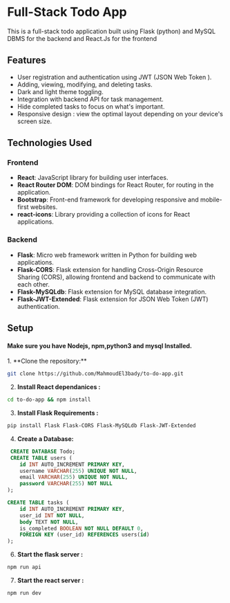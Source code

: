 
# Full-Stack Todo App

This is a full-stack todo application built using Flask (python) and MySQL DBMS for the backend and React.Js for the frontend

## Features

- User registration and authentication using  JWT  (JSON Web Token ).
- Adding, viewing, modifying, and deleting tasks.
- Dark and light theme toggling.
- Integration with backend API for task management.
- Hide completed tasks to focus on what's important.
 - Responsive design : view the optimal layout depending on your device's screen size.

## Technologies Used

### Frontend

- **React**: JavaScript library for building user interfaces.
- **React Router DOM**: DOM bindings for React Router, for routing in the application.
- **Bootstrap**: Front-end framework for developing responsive and mobile-first websites.
- **react-icons**: Library providing a collection of icons for React applications.

### Backend

- **Flask**: Micro web framework written in Python for building web applications.
- **Flask-CORS**: Flask extension for handling Cross-Origin Resource Sharing (CORS), allowing frontend and backend to communicate with each other.
- **Flask-MySQLdb**: Flask extension for MySQL database integration.
- **Flask-JWT-Extended**: Flask extension for JSON Web Token (JWT) authentication.

## Setup
<h4>Make sure you have Nodejs, npm,python3 and mysql Installed. </h4> 
1. **Clone the repository:**

```bash
git clone https://github.com/MahmoudEl3bady/to-do-app.git
```

2. **Install React dependanices :**

```bash
cd to-do-app && npm install 
```
3. **Install Flask Requirements :**

```bash
pip install Flask Flask-CORS Flask-MySQLdb Flask-JWT-Extended
```
4.  **Create a Database:** 
```sql
 CREATE DATABASE Todo;
 CREATE TABLE users (
    id INT AUTO_INCREMENT PRIMARY KEY,
    username VARCHAR(255) UNIQUE NOT NULL,
    email VARCHAR(255) UNIQUE NOT NULL,
    password VARCHAR(255) NOT NULL
);

CREATE TABLE tasks (
    id INT AUTO_INCREMENT PRIMARY KEY,
    user_id INT NOT NULL,
    body TEXT NOT NULL,
    is_completed BOOLEAN NOT NULL DEFAULT 0,
    FOREIGN KEY (user_id) REFERENCES users(id)
);

```
6. **Start the flask server :**

```bash
npm run api 
```
7. **Start the react server :**

```bash
npm run dev 
```



